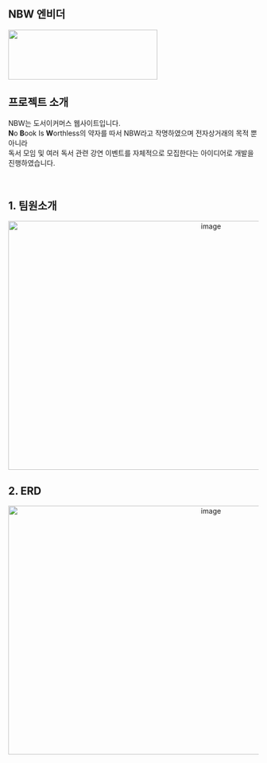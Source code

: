 ## NBW 엔비더 
<img width="300" height="100" src="https://user-images.githubusercontent.com/95892601/199779347-40e4e48f-90a0-481c-b6e2-3a00c86d974a.png">

## 프로젝트 소개
NBW는 도서이커머스 웹사이트입니다.</br>
**N**o **B**ook Is **W**orthless의 약자를 따서 NBW라고 작명하였으며 전자상거래의 목적 뿐 아니라</br>
독서 모임 및 여러 독서 관련 강연 이벤트를 자체적으로 모집한다는 아이디어로 개발을 진행하였습니다.

</br>


## 1. 팀원소개
<p align="center"><img width="800" height="500" alt="image" src="https://user-images.githubusercontent.com/95892601/204135830-49452feb-523f-4de5-82c3-4d9c969137cd.png"></p>

## 2. ERD

<p align="center"><img width="800" height="500" alt="image" src="https://user-images.githubusercontent.com/95892601/204134393-585b0725-38d1-488c-adcf-1fd08e58f583.png"></p>

